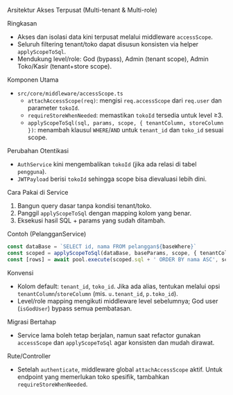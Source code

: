 Arsitektur Akses Terpusat (Multi-tenant & Multi-role)

Ringkasan
- Akses dan isolasi data kini terpusat melalui middleware `accessScope`.
- Seluruh filtering tenant/toko dapat disusun konsisten via helper `applyScopeToSql`.
- Mendukung level/role: God (bypass), Admin (tenant scope), Admin Toko/Kasir (tenant+store scope).

Komponen Utama
- `src/core/middleware/accessScope.ts`
  - `attachAccessScope(req)`: mengisi `req.accessScope` dari `req.user` dan parameter `tokoId`.
  - `requireStoreWhenNeeded`: memastikan `tokoId` tersedia untuk level ≥3.
  - `applyScopeToSql(sql, params, scope, { tenantColumn, storeColumn })`: menambah klausul `WHERE`/`AND` untuk `tenant_id` dan `toko_id` sesuai scope.

Perubahan Otentikasi
- `AuthService` kini mengembalikan `tokoId` (jika ada relasi di tabel `pengguna`).
- `JWTPayload` berisi `tokoId` sehingga scope bisa dievaluasi lebih dini.

Cara Pakai di Service
1) Bangun query dasar tanpa kondisi tenant/toko.
2) Panggil `applyScopeToSql` dengan mapping kolom yang benar.
3) Eksekusi hasil SQL + params yang sudah ditambah.

Contoh (PelangganService)
```ts
const dataBase = `SELECT id, nama FROM pelanggan${baseWhere}`
const scoped = applyScopeToSql(dataBase, baseParams, scope, { tenantColumn: 'tenant_id', storeColumn: 'toko_id' })
const [rows] = await pool.execute(scoped.sql + ' ORDER BY nama ASC', scoped.params)
```

Konvensi
- Kolom default: `tenant_id`, `toko_id`. Jika ada alias, tentukan melalui opsi `tenantColumn`/`storeColumn` (mis. `u.tenant_id`, `p.toko_id`).
- Level/role mapping mengikuti middleware level sebelumnya; God user (`isGodUser`) bypass semua pembatasan.

Migrasi Bertahap
- Service lama boleh tetap berjalan, namun saat refactor gunakan `accessScope` dan `applyScopeToSql` agar konsisten dan mudah dirawat.

Rute/Controller
- Setelah `authenticate`, middleware global `attachAccessScope` aktif. Untuk endpoint yang memerlukan toko spesifik, tambahkan `requireStoreWhenNeeded`.

